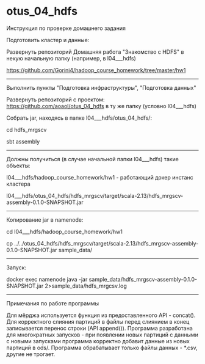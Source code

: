 # otus_04_hdfs

Инструкция по проверке домашнего задания

Подготовить кластер и данные: 

Развернуть репозиторий Домашняя работа "Знакомство с HDFS" в некую начальную папку (например, в l04___hdfs)

  https://github.com/Gorini4/hadoop_course_homework/tree/master/hw1

________________________
Выполнить пункты "Подготовка инфраструктуры", "Подготовка данных"

Развернуть репозиторий с проектом: https://github.com/aoaol/otus_04_hdfs в ту же папку (условно l04___hdfs)

Собрать jar, находясь в папке l04___hdfs/otus_04_hdfs/:

cd hdfs_mrgscv

sbt assembly


________________________
Должны получиться (в случае начальной папки l04___hdfs) такие объекты:

   l04___hdfs/hadoop_course_homework/hw1   - работающий докер инстанс кластера

   l04___hdfs/otus_04_hdfs/hdfs_mrgscv/target/scala-2.13/hdfs_mrgscv-assembly-0.1.0-SNAPSHOT.jar
________________________
   Копирование jar в namenode:

   cd l04___hdfs/hadoop_course_homework/hw1

   cp ../../otus_04_hdfs/hdfs_mrgscv/target/scala-2.13/hdfs_mrgscv-assembly-0.1.0-SNAPSHOT.jar sample_data/

________________________
   Запуск:

   docker exec namenode java -jar sample_data/hdfs_mrgscv-assembly-0.1.0-SNAPSHOT.jar 2>sample_data/hdfs_mrgcsv.log


________________________
Примечания по работе программы

Для мёрджа используется функция из предоставленного API - concat(). Для корректного слияния партиций в файлы перед слиянием в конец записывается перенос строки (API append()). Программа разработана для многократных запусков - при появлении новых партиций с данными с новыми запусками программа корректно добавит данные из новых партиций в ods/. Программа обрабатывает только файлы данных - *.csv, другие не трогает.